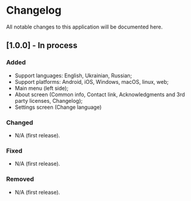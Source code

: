# Changelog

All notable changes to this application will be documented here.

## [1.0.0] - In process

### Added

- Support languages: English, Ukrainian, Russian;
- Support platforms: Android, iOS, Windows, macOS, linux, web;
- Main menu (left side);
- About screen (Common info, Contact link, Acknowledgments and 3rd party licenses, Changelog);
- Settings screen (Change language)

### Changed

- N/A (first release).

### Fixed

- N/A (first release).

### Removed

- N/A (first release).

